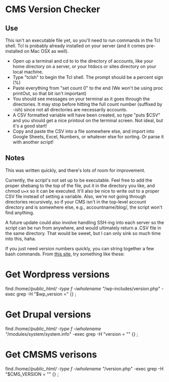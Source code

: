 # CMS Version Checker

## Use
This isn't an executable file yet, so you'll need to run commands in the Tcl shell. Tcl is probably already installed on your server (and it comes pre-installed on Mac OSX as well).

* Open up a terminal and cd to to the directory of accounts, like your home directory on a server, or your htdocs or sites directory on your local machine.
* Type "tclsh" to begin the Tcl shell. The prompt should be a percent sign (%)
* Paste everything from "set count 0" to the end (We won't be using proc printOut, so that bit isn't important)
* You should see messages on your terminal as it goes through the directories. It may stop before hitting the full count number (suffixed by -ish) since not all directories are necessarily accounts.
* A CSV formatted variable will have been created, so type "puts $CSV" and you should get a nice printout on the terminal screen. Not ideal, but it's a good start!
* Copy and paste the CSV into a file somewhere else, and import into Google Sheets, Excel, Numbers, or whatever else for sorting. Or parse it with another script!

## Notes
This was written quickly, and there's lots of room for improvement.

Currently, the script's not set up to be executable. Feel free to add the proper shebang to the top of the file, put it in the directory you like, and chmod u+x so it can be executed. It'll also be nice to write out to a proper CSV file instead of setting a variable. Also, we're not going through directories recursively, so if your CMS isn't in the top-level account directory and is somewhere else, e.g., accountname/blog/, the script won't find anything.

A future update could also involve handling SSH-ing into each server so the script can be run from anywhere, and would ultimately return a .CSV file in the same directory. That would be sweet, but I can only sink so much time into this, haha.

If you just need version numbers quickly, you can string together a few bash commands. From [this site](https://kb.iweb.com/entries/29801848-Verifying-CMS-versions-on-multiple-websites), try something like these:

# Get Wordpress versions
find /home/*/public_html/ -type f -iwholename "*/wp-includes/version.php" -exec grep -H "\$wp_version =" {} \;
# Get Drupal versions
find /home/*/public_html/ -type f -iwholename "*/modules/system/system.info" -exec grep -H "version = \"" {} \;
# Get CMSMS verisons
find /home/*/public_html/ -type f -iwholename "*/version.php" -exec grep -H "\$CMS_VERSION = \"" {} \;
